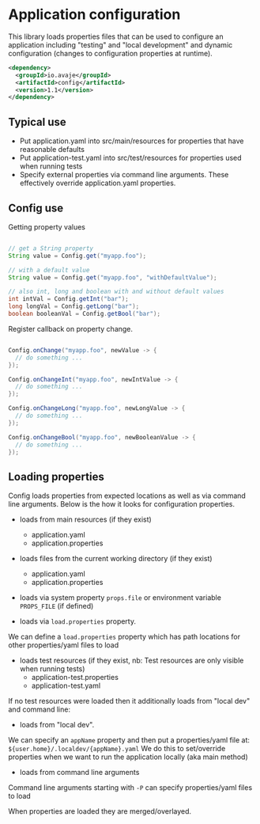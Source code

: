 # Application configuration
This library loads properties files that can be used to configure
an application including "testing" and "local development" and 
dynamic configuration (changes to configuration properties at runtime).

```xml
<dependency>
  <groupId>io.avaje</groupId>
  <artifactId>config</artifactId>
  <version>1.1</version>
</dependency>
```

## Typical use

- Put application.yaml into src/main/resources for properties that have reasonable defaults
- Put application-test.yaml into src/test/resources for properties used when running tests
- Specify external properties via command line arguments. These effectively override application.yaml properties.


## Config use

Getting property values
```java

// get a String property
String value = Config.get("myapp.foo");

// with a default value
String value = Config.get("myapp.foo", "withDefaultValue");

// also int, long and boolean with and without default values
int intVal = Config.getInt("bar");
long longVal = Config.getLong("bar");
boolean booleanVal = Config.getBool("bar");

```
Register callback on property change.
```java

Config.onChange("myapp.foo", newValue -> {
  // do something ...  
});

Config.onChangeInt("myapp.foo", newIntValue -> {
  // do something ...  
});

Config.onChangeLong("myapp.foo", newLongValue -> {
  // do something ...  
});

Config.onChangeBool("myapp.foo", newBooleanValue -> {
  // do something ...  
});

```


## Loading properties

Config loads properties from expected locations as well as via command line arguments. 
Below is the how it looks for configuration properties.
  
- loads from main resources (if they exist)
    - application.yaml
    - application.properties
    
- loads files from the current working directory (if they exist)
    - application.yaml
    - application.properties

- loads via system property `props.file` or environment variable `PROPS_FILE` (if defined)

- loads via `load.properties` property.

We can define a `load.properties` property which has path locations for other properties/yaml files to load

- loads test resources (if they exist, nb: Test resources are only visible when running tests)
    - application-test.properties
    - application-test.yaml

    
If no test resources were loaded then it additionally loads from "local dev" and command line:

- loads from "local dev".

We can specify an `appName` property and then put a properties/yaml file at: `${user.home}/.localdev/{appName}.yaml`
We do this to set/override properties when we want to run the application locally (aka main method)

- loads from command line arguments

Command line arguments starting with `-P` can specify properties/yaml files to load


When properties are loaded they are merged/overlayed.

